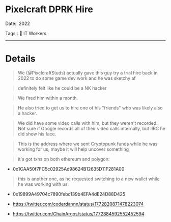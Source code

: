 # Pixelcraft DPRK Hire

Date:: 2022

Tags:: 💼 IT Workers

---


# Details

> We (@PixelcraftStuds) actually gave this guy try a trial hire back in 2022 to do some game dev work and he was sketchy af

> definitely felt like he could be a NK hacker

> We fired him within a month.

> He also tried to get us to hire one of his "friends" who was likely also a hacker.

> We did have some video calls with him, but they weren't recorded. Not sure if Google records all of their video calls internally, but IIRC he did show his face. 

> This is the address where we sent Cryptopunk funds while he was working for us, maybe it will help uncover something

> it's got txns on both ethereum and polygon:

- 0x1CAA50f7FC5c02925Ad98624B12635D11F281A00 

> this is another one, as he requested switching to a new wallet while he was working with us: 

- 0x19899A49704c7890febc139b4EFA4dE24D88D425

- https://twitter.com/coderdannn/status/1772820871478223074

- https://twitter.com/ChainArgos/status/1772884592552452594